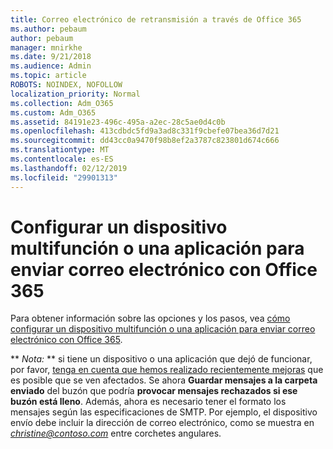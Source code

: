 ```yaml
---
title: Correo electrónico de retransmisión a través de Office 365
ms.author: pebaum
author: pebaum
manager: mnirkhe
ms.date: 9/21/2018
ms.audience: Admin
ms.topic: article
ROBOTS: NOINDEX, NOFOLLOW
localization_priority: Normal
ms.collection: Adm_O365
ms.custom: Adm_O365
ms.assetid: 84191e23-496c-495a-a2ec-28c5ae0d4c0b
ms.openlocfilehash: 413cdbdc5fd9a3ad8c331f9cbefe07bea36d7d21
ms.sourcegitcommit: dd43cc0a9470f98b8ef2a3787c823801d674c666
ms.translationtype: MT
ms.contentlocale: es-ES
ms.lasthandoff: 02/12/2019
ms.locfileid: "29901313"
---
```

# <a name="set-up-a-multifunction-device-or-application-to-send-email-using-office-365"></a>Configurar un dispositivo multifunción o una aplicación para enviar correo electrónico con Office 365

Para obtener información sobre las opciones y los pasos, vea [cómo configurar un dispositivo multifunción o una aplicación para enviar correo electrónico con Office 365](https://support.office.com/article/69f58e99-c550-4274-ad18-c805d654b4c4).
  
 ** *Nota:* ** si tiene un dispositivo o una aplicación que dejó de funcionar, por favor, [tenga en cuenta que hemos realizado recientemente mejoras](https://support.microsoft.com/help/4458479/) que es posible que se ven afectados. Se ahora **Guardar mensajes a la carpeta enviado** del buzón que podría **provocar mensajes rechazados si ese buzón está lleno**. Además, ahora es necesario tener el formato los mensajes según las especificaciones de SMTP. Por ejemplo, el dispositivo envío debe incluir la dirección de correo electrónico, como se muestra en *christine@contoso.com* entre corchetes angulares. 
  

